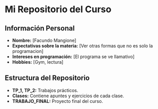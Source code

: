 # Mi Repositorio del Curso

## Información Personal
- **Nombre:** [Facundo Mangione]
- **Expectativas sobre la materia:** [Ver otras formas que no es solo la programacion]
- **Intereses en programación:** [El programa se ve llamativo]
- **Hobbies:** [Gym, lectura]

## Estructura del Repositorio
- **TP_1, TP_2:** Trabajos prácticos.
- **Clases:** Contiene apuntes y ejercicios de cada clase.
- **TRABAJO_FINAL:** Proyecto final del curso.

